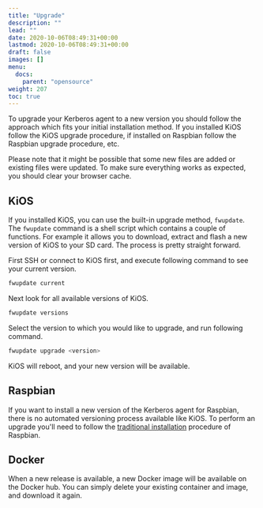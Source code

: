 ```yaml
---
title: "Upgrade"
description: ""
lead: ""
date: 2020-10-06T08:49:31+00:00
lastmod: 2020-10-06T08:49:31+00:00
draft: false
images: []
menu:
  docs:
    parent: "opensource"
weight: 207
toc: true
---
```


To upgrade your Kerberos agent to a new version you should follow the approach which fits your initial installation method. If you installed KiOS follow the KiOS upgrade procedure, if installed on Raspbian follow the Raspbian upgrade procedure, etc.

Please note that it might be possible that some new files are added or existing files were updated. To make sure everything works as expected, you should clear your browser cache.

## KiOS

If you installed KiOS, you can use the built-in upgrade method, `fwupdate`. The `fwupdate` command is a shell script which contains a couple of functions. For example it allows you to download, extract and flash a new version of KiOS to your SD card. The process is pretty straight forward.

First SSH or connect to KiOS first, and execute following command to see your current version.

```bash
fwupdate current
```

Next look for all available versions of KiOS.

```bash
fwupdate versions
```

Select the version to which you would like to upgrade, and run following command.

```bash
fwupdate upgrade <version>
```

KiOS will reboot, and your new version will be available.

## Raspbian

If you want to install a new version of the Kerberos agent for Raspbian, there is no automated versioning process available like KiOS. To perform an upgrade you'll need to follow the [traditional installation](/opensource/installation#raspbian) procedure of Raspbian.

## Docker

When a new release is available, a new Docker image will be available on the Docker hub. You can simply delete your existing container and image, and download it again.